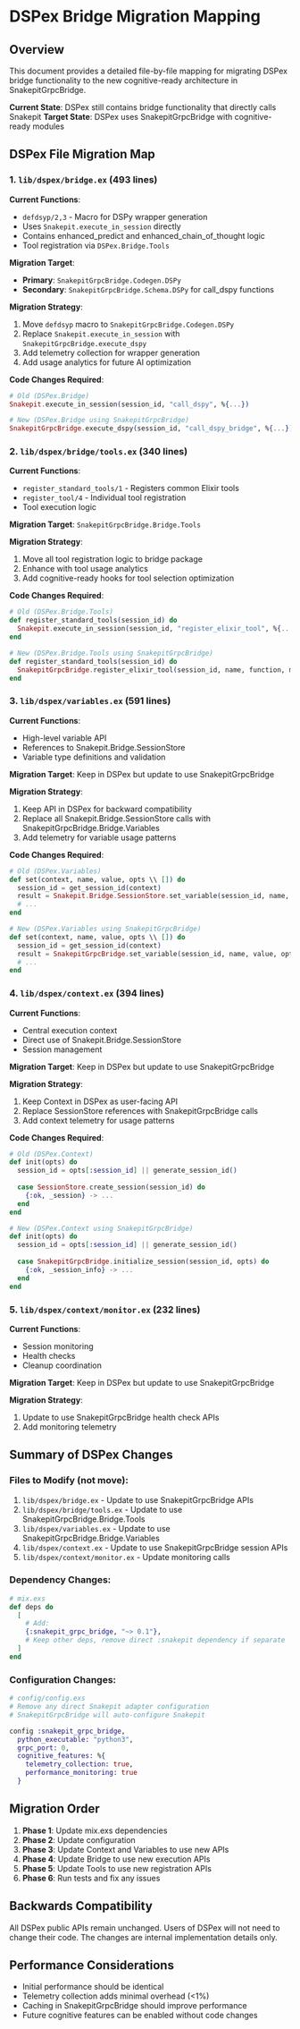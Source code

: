 # DSPex Bridge Migration Mapping

## Overview

This document provides a detailed file-by-file mapping for migrating DSPex bridge functionality to the new cognitive-ready architecture in SnakepitGrpcBridge.

**Current State**: DSPex still contains bridge functionality that directly calls Snakepit
**Target State**: DSPex uses SnakepitGrpcBridge with cognitive-ready modules

## DSPex File Migration Map

### 1. `lib/dspex/bridge.ex` (493 lines)

**Current Functions**:
- `defdsyp/2,3` - Macro for DSPy wrapper generation
- Uses `Snakepit.execute_in_session` directly
- Contains enhanced_predict and enhanced_chain_of_thought logic
- Tool registration via `DSPex.Bridge.Tools`

**Migration Target**: 
- **Primary**: `SnakepitGrpcBridge.Codegen.DSPy` 
- **Secondary**: `SnakepitGrpcBridge.Schema.DSPy` for call_dspy functions

**Migration Strategy**:
1. Move `defdsyp` macro to `SnakepitGrpcBridge.Codegen.DSPy`
2. Replace `Snakepit.execute_in_session` with `SnakepitGrpcBridge.execute_dspy`
3. Add telemetry collection for wrapper generation
4. Add usage analytics for future AI optimization

**Code Changes Required**:
```elixir
# Old (DSPex.Bridge)
Snakepit.execute_in_session(session_id, "call_dspy", %{...})

# New (DSPex.Bridge using SnakepitGrpcBridge)
SnakepitGrpcBridge.execute_dspy(session_id, "call_dspy_bridge", %{...})
```

### 2. `lib/dspex/bridge/tools.ex` (340 lines)

**Current Functions**:
- `register_standard_tools/1` - Registers common Elixir tools
- `register_tool/4` - Individual tool registration
- Tool execution logic

**Migration Target**: `SnakepitGrpcBridge.Bridge.Tools`

**Migration Strategy**:
1. Move all tool registration logic to bridge package
2. Enhance with tool usage analytics
3. Add cognitive-ready hooks for tool selection optimization

**Code Changes Required**:
```elixir
# Old (DSPex.Bridge.Tools)
def register_standard_tools(session_id) do
  Snakepit.execute_in_session(session_id, "register_elixir_tool", %{...})
end

# New (DSPex.Bridge.Tools using SnakepitGrpcBridge)
def register_standard_tools(session_id) do
  SnakepitGrpcBridge.register_elixir_tool(session_id, name, function, metadata)
end
```

### 3. `lib/dspex/variables.ex` (591 lines)

**Current Functions**:
- High-level variable API
- References to Snakepit.Bridge.SessionStore
- Variable type definitions and validation

**Migration Target**: Keep in DSPex but update to use SnakepitGrpcBridge

**Migration Strategy**:
1. Keep API in DSPex for backward compatibility
2. Replace all Snakepit.Bridge.SessionStore calls with SnakepitGrpcBridge.Bridge.Variables
3. Add telemetry for variable usage patterns

**Code Changes Required**:
```elixir
# Old (DSPex.Variables)
def set(context, name, value, opts \\ []) do
  session_id = get_session_id(context)
  result = Snakepit.Bridge.SessionStore.set_variable(session_id, name, value, type, constraints)
  # ...
end

# New (DSPex.Variables using SnakepitGrpcBridge)
def set(context, name, value, opts \\ []) do
  session_id = get_session_id(context)
  result = SnakepitGrpcBridge.set_variable(session_id, name, value, opts)
  # ...
end
```

### 4. `lib/dspex/context.ex` (394 lines)

**Current Functions**:
- Central execution context
- Direct use of Snakepit.Bridge.SessionStore
- Session management

**Migration Target**: Keep in DSPex but update to use SnakepitGrpcBridge

**Migration Strategy**:
1. Keep Context in DSPex as user-facing API
2. Replace SessionStore references with SnakepitGrpcBridge calls
3. Add context telemetry for usage patterns

**Code Changes Required**:
```elixir
# Old (DSPex.Context)
def init(opts) do
  session_id = opts[:session_id] || generate_session_id()
  
  case SessionStore.create_session(session_id) do
    {:ok, _session} -> ...
  end
end

# New (DSPex.Context using SnakepitGrpcBridge)  
def init(opts) do
  session_id = opts[:session_id] || generate_session_id()
  
  case SnakepitGrpcBridge.initialize_session(session_id, opts) do
    {:ok, _session_info} -> ...
  end
end
```

### 5. `lib/dspex/context/monitor.ex` (232 lines)

**Current Functions**:
- Session monitoring
- Health checks
- Cleanup coordination

**Migration Target**: Keep in DSPex but update to use SnakepitGrpcBridge

**Migration Strategy**:
1. Update to use SnakepitGrpcBridge health check APIs
2. Add monitoring telemetry

## Summary of DSPex Changes

### Files to Modify (not move):
1. `lib/dspex/bridge.ex` - Update to use SnakepitGrpcBridge APIs
2. `lib/dspex/bridge/tools.ex` - Update to use SnakepitGrpcBridge.Bridge.Tools
3. `lib/dspex/variables.ex` - Update to use SnakepitGrpcBridge.Bridge.Variables
4. `lib/dspex/context.ex` - Update to use SnakepitGrpcBridge session APIs
5. `lib/dspex/context/monitor.ex` - Update monitoring calls

### Dependency Changes:
```elixir
# mix.exs
def deps do
  [
    # Add:
    {:snakepit_grpc_bridge, "~> 0.1"},
    # Keep other deps, remove direct :snakepit dependency if separate
  ]
end
```

### Configuration Changes:
```elixir
# config/config.exs
# Remove any direct Snakepit adapter configuration
# SnakepitGrpcBridge will auto-configure Snakepit

config :snakepit_grpc_bridge,
  python_executable: "python3",
  grpc_port: 0,
  cognitive_features: %{
    telemetry_collection: true,
    performance_monitoring: true
  }
```

## Migration Order

1. **Phase 1**: Update mix.exs dependencies
2. **Phase 2**: Update configuration
3. **Phase 3**: Update Context and Variables to use new APIs
4. **Phase 4**: Update Bridge to use new execution APIs
5. **Phase 5**: Update Tools to use new registration APIs
6. **Phase 6**: Run tests and fix any issues

## Backwards Compatibility

All DSPex public APIs remain unchanged. Users of DSPex will not need to change their code. The changes are internal implementation details only.

## Performance Considerations

- Initial performance should be identical
- Telemetry collection adds minimal overhead (<1%)
- Caching in SnakepitGrpcBridge should improve performance
- Future cognitive features can be enabled without code changes